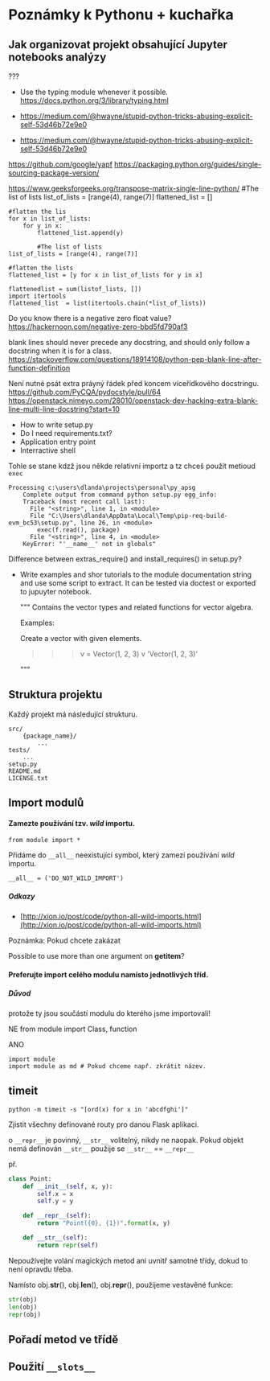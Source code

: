 # Poznámky k Pythonu + kuchařka


## Jak organizovat projekt obsahující Jupyter notebooks analýzy
???



- Use the typing module whenever it possible.
  https://docs.python.org/3/library/typing.html

- https://medium.com/@hwayne/stupid-python-tricks-abusing-explicit-self-53d46b72e9e0
- https://medium.com/@hwayne/stupid-python-tricks-abusing-explicit-self-53d46b72e9e0

https://github.com/google/yapf
https://packaging.python.org/guides/single-sourcing-package-version/
	
https://www.geeksforgeeks.org/transpose-matrix-single-line-python/
	#The list of lists
	list_of_lists = [range(4), range(7)]
	flattened_list = []

	#flatten the lis
	for x in list_of_lists:
	    for y in x:
	        flattened_list.append(y)

	        #The list of lists
	list_of_lists = [range(4), range(7)]

	#flatten the lists
	flattened_list = [y for x in list_of_lists for y in x]

	flattenedlist = sum(listof_lists, [])
	import itertools
	flattened_list  = list(itertools.chain(*list_of_lists))


Do you know there is a negative zero float value?
https://hackernoon.com/negative-zero-bbd5fd790af3

blank lines should never precede any docstring, and should only follow a docstring when it is for a class.
https://stackoverflow.com/questions/18914108/python-pep-blank-line-after-function-definition

Není nutné psát extra práyný řádek před koncem víceřídkového docstringu.
https://github.com/PyCQA/pydocstyle/pull/64
https://openstack.nimeyo.com/28010/openstack-dev-hacking-extra-blank-line-multi-line-docstring?start=10

- How to write setup.py
- Do I need requirements.txt?
- Application entry point
- Interractive shell

Tohle se stane kdzž jsou někde relativní importz a tz chceš použít metioud `exec`

	Processing c:\users\dlanda\projects\personal\py_apsg
	    Complete output from command python setup.py egg_info:
	    Traceback (most recent call last):
	      File "<string>", line 1, in <module>
	      File "C:\Users\dlanda\AppData\Local\Temp\pip-req-build-evm_bc53\setup.py", line 26, in <module>
	        exec(f.read(), package)
	      File "<string>", line 4, in <module>
	    KeyError: "'__name__' not in globals"


Difference between extras_require() and install_requires() in setup.py?


- Write examples and shor tutorials to the module documentation string and use some script to extract.
  It can be tested via doctest or exported to jupuyter notebook.


  """
  Contains the vector types and related functions for vector algebra.

  Examples:

  	Create a vector with given elements.

  	>>> v = Vector(1, 2, 3)
  	>>> v
  	'Vector(1, 2, 3)'

  """


## Struktura projektu


Každý projekt má následující strukturu.

 	src/
 		{package_name}/
 			...
 	tests/
 		...
 	setup.py
 	README.md
 	LICENSE.txt


## Import modulů


#### Zamezte používání tzv. *wild* importu.


	from module import *


Přidáme do `__all__` neexistující symbol, který zamezí používání *wild* importu.


	__all__ = ('DO_NOT_WILD_IMPORT')

##### Odkazy 

- [http://xion.io/post/code/python-all-wild-imports.html](http://xion.io/post/code/python-all-wild-imports.html)


Poznámka: Pokud chcete zakázat 

Possible to use more than one argument on __getitem__?


#### Preferujte import celého modulu namísto jednotlivých tříd. 

##### Důvod 
	
protože ty jsou součástí modulu do kterého jsme importovali!

NE
	from module import Class, function

ANO

	import module
	import module as md # Pokud chceme např. zkrátit název. 


## timeit


	python -m timeit -s "[ord(x) for x in 'abcdfghi']"



Zjistit všechny definované routy pro danou Flask aplikaci.


o
`__repr__` je povinný, `__str__` volitelný, nikdy ne naopak.
Pokud objekt nemá definován `__str__` použije se `__str__` == `__repr__`

př.

```python
class Point:
	def __init__(self, x, y):
		self.x = x
		self.y = y

	def __repr__(self):
		return "Point({0}, {1})".format(x, y)

	def __str__(self):
		return repr(self)
```


Nepoužívejte volání magických metod ani uvnitř samotné třídy, dokud to není opravdu třeba.

Namísto obj.__str__(), obj.__len__(), obj.__repr__(), použijeme vestavěné funkce:
	
```python
str(obj)
len(obj)
repr(obj)
```


## Pořadí metod ve třídě

## Použití `__slots__`

